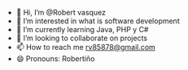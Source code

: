 - 👋 Hi, I’m @Robert vasquez
- 👀 I’m interested in what is software development 
- 🌱 I’m currently learning Java, PHP y C#
- 💞️ I’m looking to collaborate on projects 
- 📫 How to reach me rv85878@gmail.com
- 😄 Pronouns: Robertiño


<!---
sargento2vasquez/sargento2vasquez is a ✨ special ✨ repository because its `README.md` (this file) appears on your GitHub profile.
You can click the Preview link to take a look at your changes.
--->
